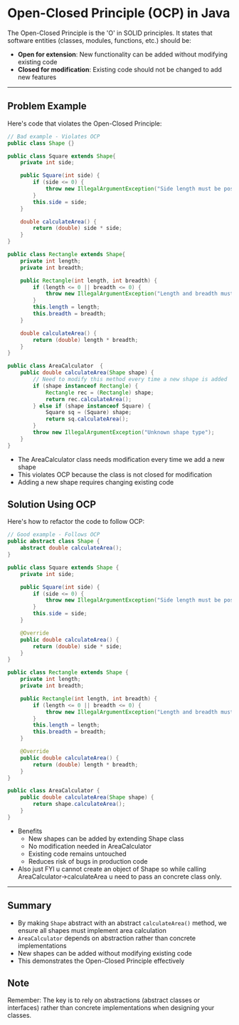 # Open-Closed Principle (OCP) in Java

The Open-Closed Principle is the 'O' in SOLID principles. It states that software entities (classes, modules, functions, etc.) should be:
- **Open for extension**: New functionality can be added without modifying existing code
- **Closed for modification**: Existing code should not be changed to add new features

---

## Problem Example

Here's code that violates the Open-Closed Principle:
```Java
// Bad example - Violates OCP
public class Shape {}

public class Square extends Shape{
    private int side;

    public Square(int side) {
        if (side <= 0) {
            throw new IllegalArgumentException("Side length must be positive");
        }
        this.side = side;
    }

    double calculateArea() {
        return (double) side * side;
    }
}

public class Rectangle extends Shape{
    private int length;
    private int breadth;

    public Rectangle(int length, int breadth) {
        if (length <= 0 || breadth <= 0) {
            throw new IllegalArgumentException("Length and breadth must be positive");
        }
        this.length = length;
        this.breadth = breadth;
    }

    double calculateArea() {
        return (double) length * breadth;
    }
}

public class AreaCalculator  {
    public double calculateArea(Shape shape) {
        // Need to modify this method every time a new shape is added
        if (shape instanceof Rectangle) {
            Rectangle rec = (Rectangle) shape;
            return rec.calculateArea();
        } else if (shape instanceof Square) {
            Square sq = (Square) shape;
            return sq.calculateArea();
        }
        throw new IllegalArgumentException("Unknown shape type");
    }
}
```

- The AreaCalculator class needs modification every time we add a new shape
- This violates OCP because the class is not closed for modification
- Adding a new shape requires changing existing code


## Solution Using OCP

Here's how to refactor the code to follow OCP:

```Java
// Good example - Follows OCP
public abstract class Shape {
    abstract double calculateArea();
}

public class Square extends Shape {
    private int side;

    public Square(int side) {
        if (side <= 0) {
            throw new IllegalArgumentException("Side length must be positive");
        }
        this.side = side;
    }

    @Override
    public double calculateArea() {
        return (double) side * side;
    }
}

public class Rectangle extends Shape {
    private int length;
    private int breadth;

    public Rectangle(int length, int breadth) {
        if (length <= 0 || breadth <= 0) {
            throw new IllegalArgumentException("Length and breadth must be positive");
        }
        this.length = length;
        this.breadth = breadth;
    }

    @Override
    public double calculateArea() {
        return (double) length * breadth;
    }
}

public class AreaCalculator {
    public double calculateArea(Shape shape) {
        return shape.calculateArea();
    }
}
```
- Benefits
    - New shapes can be added by extending Shape class
    - No modification needed in AreaCalculator
    - Existing code remains untouched
    - Reduces risk of bugs in production code
- Also just FYI u cannot create an object of Shape so while calling AreaCalculator->calculateArea u need to pass an concrete class only.

---

## Summary
- By making `Shape` abstract with an abstract `calculateArea()` method, we ensure all shapes must implement area calculation
- `AreaCalculator` depends on abstraction rather than concrete implementations
- New shapes can be added without modifying existing code
- This demonstrates the Open-Closed Principle effectively

## Note
Remember: The key is to rely on abstractions (abstract classes or interfaces) rather than concrete implementations when designing your classes.
